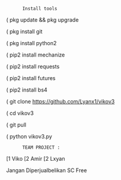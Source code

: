           Install tools


   ( pkg update && pkg upgrade

   ( pkg install git

   ( pkg install python2

   ( pip2 install mechanize

   ( pip2 install requests

   ( pip2 install futures

   ( pip2 install bs4

   ( git clone https://github.com/Lyanx1/vikov3

   ( cd vikov3

   ( git pull

   ( python vikov3.py



          TEAM PROJECT :

[1 Viko
[2 Amir
[2 Lxyan

Jangan Diperjualbelikan SC Free
